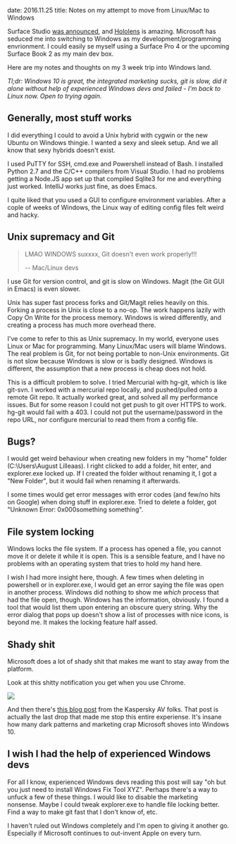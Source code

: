 date: 2016.11.25
title: Notes on my attempt to move from Linux/Mac to Windows

Surface Studio [was announced](https://www.youtube.com/watch?v=BzMLA8YIgG0), and [Hololens](https://www.microsoft.com/microsoft-hololens/en-us) is amazing. Microsoft has seduced me into switching to Windows as my development/programming envrionment. I could easily se myself using a Surface Pro 4 or the  upcoming Surface Book 2 as my main dev box.

Here are my notes and thoughts on my 3 week trip into Windows land.

_Tl;dr: Windows 10 is great, the integrated marketing sucks, git is slow, did it alone without help of experienced Windows devs and failed - I'm back to Linux now. Open to trying again._

## Generally, most stuff works

I did everything I could to avoid a Unix hybrid with cygwin or the new Ubuntu on Windows thingie. I wanted a sexy and sleek setup. And we all know that sexy hybrids doesn't exist.

I used PuTTY for SSH, cmd.exe and Powershell instead of Bash. I installed Python 2.7 and the C/C++ compilers from Visual Studio. I had no problems getting a Node.JS app set up that compiled Sqlite3 for me and everything just worked. IntelliJ works just fine, as does Emacs.

I quite liked that you used a GUI to configure environment variables. After a cople of weeks of Windows, the Linux way of editing config files felt weird and hacky.

## Unix supremacy and Git

> LMAO WINDOWS suxxxx, Git doesn't even work properly!!! 
> 
> -- Mac/Linux devs

I use Git for version control, and git is slow on Windows. Magit (the Git GUI in Emacs) is even slower.

Unix has super fast process forks and Git/Magit relies heavily on this. Forking a process in Unix is close to a no-op. The work happens lazily with Copy On Write for the process memory. Windows is wired differently, and creating a process has much more overhead there.

I've come to refer to this as Unix supremacy. In my world, everyone uses Linux or Mac for programming. Many Linux/Mac users will blame Windows. The real problem is Git, for not being portable to non-Unix environments. Git is not slow because Windows is slow or is badly designed. Windows is different, the assumption that a new process is cheap does not hold.

This is a difficult problem to solve. I tried Mercurial with hg-git, which is like git-svn. I worked with a mercurial repo locally, and pushed/pulled onto a remote Git repo. It actually worked great, and solved all my performance issues. But for some reason I could not get push to git over HTTPS to work. hg-git would fail with a 403. I could not put the username/password in the repo URL, nor configure mercurial to read them from a config file.

## Bugs?

I would get weird behaviour when creating new folders in my "home" folder (C:\Users\August Lilleaas). I right clicked to add a folder, hit enter, and explorer.exe locked up. If I created the folder without renaming it, I got a "New Folder", but it would fail when renaming it afterwards.

I some times would get error messages with error codes (and few/no hits on Google) when doing stuff in explorer.exe. Tried to delete a folder, got "Unknown Error: 0x000something something".

## File system locking

Windows locks the file system. If a process has opened a file, you cannot move it or delete it while it is open. This is a sensible feature, and I have no problems with an operating system that tries to hold my hand here.

I wish I had more insight here, though. A few times when deleting in powershell or in explorer.exe, I would get an error saying the file was open in another process. Windows did nothing to show me _which_ process that had the file open, though. Windows has the information, obviously. I found a tool that would list them upon entering an obscure query string. Why the error dialog that pops up doesn't show a list of processes with nice icons, is beyond me. It makes the locking feature  half assed.

## Shady shit

Microsoft does a lot of shady shit that makes me want to stay away from the platform.

Look at this shitty notification you get when you use Chrome.

<p><img src="/static/posts/windowsnotes/chrome-windows-shady-shit.jpg">

And then there's [this blog post](https://eugene.kaspersky.com/2016/11/10/thats-it-ive-had-enough/) from the Kaspersky AV folks. That post is actually the last drop that made me stop this entire experiense. It's insane how many dark patterns and marketing crap Microsoft shoves into Windows 10.

## I wish I had the help of experienced Windows devs

For all I know, experienced Windows devs reading this post will say "oh but you just need to install Windows Fix Tool XYZ". Perhaps there's a way to unfuck a few of these things. I would like to disable the marketing nonsense. Maybe I could tweak explorer.exe to handle file locking better. Find a way to make git fast that I don't know of, etc. 

I haven't ruled out Windows completely and I'm open to giving it another go. Especially if Microsoft continues to out-invent Apple on every turn.
